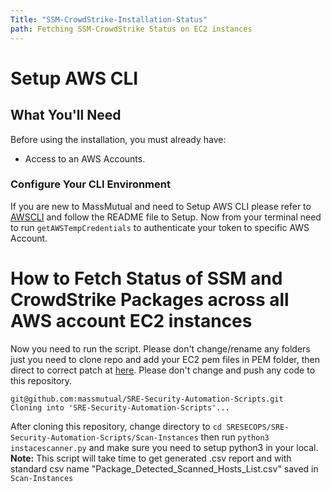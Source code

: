 ```yaml
---
Title: "SSM-CrowdStrike-Installation-Status"
path: Fetching SSM-CrowdStrike Status on EC2 instances
---
```



# Setup AWS CLI

## What You'll Need

Before using the installation, you must already have:
* Access to an AWS Accounts.

### Configure Your CLI Environment
If you are new to MassMutual and need to Setup AWS CLI please refer to [AWSCLI](https://github.com/massmutual/sre-aws-helpers) and follow the README file to Setup.
Now from your terminal need to run `getAWSTempCredentials` to authenticate your token to specific AWS Account.

# How to Fetch Status of SSM and CrowdStrike Packages across all AWS account EC2 instances
Now you need to run the script. Please don't change/rename any folders just you need to clone repo and add your EC2 pem files in PEM folder, then direct to correct patch  at [here](https://github.com/massmutual/SRE-Security-Automation-Scripts/blob/main/Scan-Instances/instacescanner.py#L93). Please don't change and push any code to this repository.

```
git@github.com:massmutual/SRE-Security-Automation-Scripts.git
Cloning into 'SRE-Security-Automation-Scripts'...
```
After cloning this repository, change directory to `cd SRESECOPS/SRE-Security-Automation-Scripts/Scan-Instances` then run `python3 instacescanner.py` and make sure you need to setup python3 in your local.
**Note:** This script will take time to get generated .csv report and with standard csv name "Package_Detected_Scanned_Hosts_List.csv" saved in `Scan-Instances`
